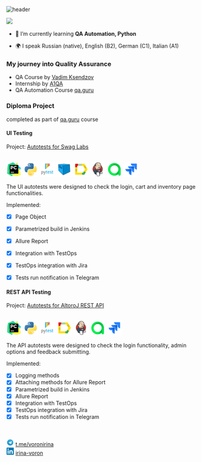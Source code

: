 ![header](https://capsule-render.vercel.app/api?type=waving&color=gradient&customColorList=24&height=200&section=header&text=Hi%20there!&fontAlignY=35&fontSize=60&desc=I'm%20Irina%20Voron&descAlignY=60&descSize=50&animation=twinkling&fontColor=E9E9E9F3&descAlign=60&fontAlign=25)

<p>
  <img src="https://readme-typing-svg.herokuapp.com?color=4169E1&font=Lemon&size=33&center=true&vCenter=true&lines=QA+Engineer">
</p>

[//]: # (<h1 align="center">Hi there, I'm <a href="https://drive.google.com/file/d/1Oe8CTbilXPQkrFrs7kJYXh7I4mQ6uMo2/view?usp=sharing" target="_blank">Irina</a> </h1>)

[//]: # (<h3 align="center">QA Engineer</h3>)

- 🌱 I’m currently learning **QA Automation, Python**

- 🌍 I speak Russian (native), English (B2), German (C1), Italian (A1)


### My journey into Quality Assurance
- QA Course by <a target="_blank" href="https://ksendzov.com/">Vadim Ksendzov</a>
- Internship by <a target="_blank" href="https://www.a1qa.com/">A1QA</a>
- QA Automation Course <a target="_blank" href="https://qa.guru">qa.guru</a>



### Diploma Project
сompleted as part of <a target="_blank" href="https://qa.guru">qa.guru</a> course
#### UI Testing
Project: <a target="_blank" href="https://github.com/irinavoron/qu.guru_diploma_swagLabs_ui">Autotests for Swag Labs</a></br></br>

<a href="https://www.jetbrains.com/pycharm/"><img src="images/icons/pycharm.svg" width="40" height="40"  alt="PyCharm"/></a>
<a href="https://www.python.com/"><img src="images/icons/python.svg" width="40" height="40"  alt="Python"/></a>
<a href="https://docs.pytest.org/"><img src="images/icons/pytest.svg" width="40" height="40"  alt="Pytest 5"/></a>
<a href="https://aerokube.com/selenoid/"><img src="images/icons/selenoid.svg" width="40" height="40"  alt="Selenoid"/></a>
<a href="https://github.com/allure-framework/allure2"><img src="images/icons/allure.svg" width="40" height="40"  alt="Allure"/></a>
<a href="https://www.jenkins.io/"><img src="images/icons/jenkins.svg" width="40" height="40"  alt="Jenkins"/></a>
<a href="https://qameta.io/"><img src="images/icons/allure_TO.svg" width="40" height="40"  alt="Allure TestOps"/></a> 
<a href="https://www.atlassian.com/ru/software/jira/"><img src="images/icons/jira.svg" width="40" height="40"  alt="Jira"/></a>

The UI autotests were designed to check the login, cart and inventory page functionalities.  

Implemented:
- [x] Page Object
- [x] Parametrized build in Jenkins
- [x] Allure Report
- [x] Integration with TestOps
- [x] TestOps integration with Jira
- [x] Tests run notification in Telegram


#### REST API Testing
Project: <a target="_blank" href="https://github.com/irinavoron/qa.guru_diploma_altoro_api">Autotests for AltoroJ REST API</a></br></br>

<a href="https://www.jetbrains.com/pycharm/"><img src="images/icons/pycharm.svg" width="40" height="40"  alt="PyCharm"/></a>
<a href="https://www.python.com/"><img src="images/icons/python.svg" width="40" height="40"  alt="Python"/></a>
<a href="https://docs.pytest.org/"><img src="images/icons/pytest.svg" width="40" height="40"  alt="Pytest 5"/></a>
<a href="https://github.com/allure-framework/allure2"><img src="images/icons/allure.svg" width="40" height="40"  alt="Allure"/></a>
<a href="https://www.jenkins.io/"><img src="images/icons/jenkins.svg" width="40" height="40"  alt="Jenkins"/></a>
<a href="https://qameta.io/"><img src="images/icons/allure_TO.svg" width="40" height="40"  alt="Allure TestOps"/></a> 
<a href="https://www.atlassian.com/ru/software/jira/"><img src="images/icons/jira.svg" width="40" height="40"  alt="Jira"/></a>

The API autotests were designed to check the login functionality, admin options and feedback submitting.

Implemented:
- [X] Logging methods
- [X] Attaching methods for Allure Report
- [x] Parametrized build in Jenkins
- [x] Allure Report
- [x] Integration with TestOps
- [x] TestOps integration with Jira
- [x] Tests run notification in Telegram

</br></br>
<img src="images/icons/telegram.svg" width="20" height="20"/> <a target="_blank" href="https://t.me/voronirina">t.me/voronirina</a>  
<img src="images/icons/linkedin.svg" width="20" height="20"/> <a target="_blank" href="https://www.linkedin.com/in/irina-voron">irina-voron</a>



